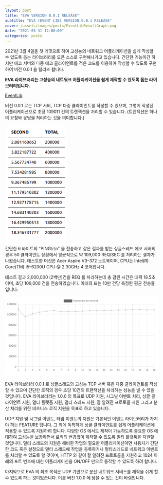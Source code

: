 ```yaml
---
layout: post
title: "EVA VERSION 0.0.1 RELEASE"
subtitle: "EVA (EVENT LIB) VERSION 0.0.1 RELEASE"
cover: /assets/images/posts/EventLibResultGraph.png
date: "2021-03-31 12:00:00"
categories: posts
---
```


2021년 3월 4일을 첫 커밋으로 하여 고성능의 네트워크 어플리케이션을 쉽게 작성할 수 있도록 돕는 라이브러리를 오픈 소스로 구현해나가고 있습니다. 간단한 기능이긴 하지만 에코 서버와 다중 에코 클라이언트를 적은 코드를 이용하여 작성할 수 있도록 구현하여 버전 0.0.1 을 릴리즈 합니다.

__EVA 라이브러리는 고성능의 네트워크 어플리케이션을 쉽게 제작할 수 있도록 돕는 라이브러리입니다.__

[EventLib](https://github.com/novemberizing/eva-old)

버전 0.0.1 로는 TCP 서버, TCP 다중 클라이언트를 작성할 수 있으며, 그렇게 작성된 어플리케이션으로 초당 109011 건의 트랜잭션을 처리할 수 있습니다. (트랜잭션은 하나의 요청와 응답을 처리하는 것을 의미합니다.)

<img src="/assets/images/posts/EventLibResult.png">

간단한 6 바이트의 “PING\r\n” 을 전송하고 같은 결과를 받는 싱글스레드 에코 서버의 경우 50 클라이언트 상황에서 평균적으로 약 109,000 REQ/SEC 를 처리하는 결과가 나왔습니다. 테스트한 머신은 Acer Aspire V3–372 노트북이며, CPU는 Intel(R) Core(TM) i5–6200U CPU @ 2.30GHz 4 코어입니다.

테스트 결과 2,000,000 (2백만)건을 REQ 를 처리하는데 총 걸린 시간은 대략 18.5초이며, 초당 109,000 건을 전송하였습니다. 아래의 표는 10만 건당 측정한 평균 전송률입니다.

<img src="/assets/images/posts/EventLibResultGraph.png">

EVA 라이브러리 0.0.1 로 싱글스레드의 고성능 TCP 서버 혹은 다중 클라이언트를 작성할 수 있으며 간단한 로직의 경우 초당 10건의 트랜잭션을 처리하는 성능을 낼 수 있을 것입니다.
EVA 라이브러리는 1.0.0 의 목표로 UDP 지원, 시그널 이벤트 처리, 싱글 클라이언트 지원, 멀티 플랫폼 지원, 멀티 스레드 지원, 잘 알려진 프로토콜 지원 그리고 분산 처리를 위한 비즈니스 로직 지원을 목표로 하고 있습니다.

UDP 지원 및 시그널 이벤트, 타임 이벤트의 지원은 기본적인 이벤트 라이브러리가 가져야 하는 FEATURE 입니다. 그 외에 독특하게 싱글 클라이언트를 쉽게 어플리케이션에 적용할 수 있도록 지원하려 합니다. 다양한 OS 에서도 제작이 가능하도록 중요한 OS 에 대하여 고성능을 보장하면서 로직의 변경없이 제작할 수 있도록 멀티 플랫품을 지원할 것입니다. 멀티 스레드의 지원은 헤비한 작업의 필요한 어플리케이션이면 사용자가 간단한 코드 혹은 설정으로 멀티 스레드에 작업을 등록하거나 멀티스레드로 네트워크 이벤트를 처리할 수 있도록 할 것이며, HTTP 와 같이 잘 알려진 프로토콜을 지원하고 1024 아래의 포트 번호에 대한 어플리케이션을 ON/OFF 만으로 동작할 수 있도록 하려 합니다.

마지막으로 EVA 의 최초 목적은 UDP 기반으로 분산 네트워크 서비스를 제작을 쉬게 할 수 있도록 하는 것이었습니다. 이를 버전 1.0.0 에 담을 수 있는 것이 바램입니다.
